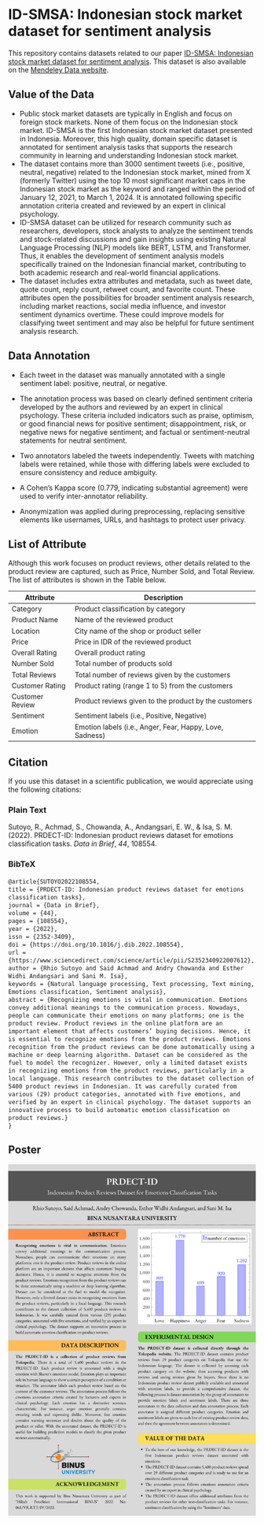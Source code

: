 # ID-SMSA: Indonesian stock market dataset for sentiment analysis

This repository contains datasets related to our paper [ID-SMSA: Indonesian stock market dataset for sentiment analysis](https://doi.org/10.1016/j.dib.2022.108554). This dataset is also available on the [Mendeley Data website](https://doi.org/10.1016/j.dib.2025.111571).

## Value of the Data

- Public stock market datasets are typically in English and focus on foreign stock markets. None of them focus on the Indonesian stock market. ID-SMSA is the first Indonesian stock market dataset presented in Indonesia. Moreover, this high quality, domain specific dataset is annotated for sentiment analysis tasks that supports the research community in learning and understanding Indonesian stock market.
- The dataset contains more than 3000 sentiment tweets (i.e., positive, neutral, negative) related to the Indonesian stock market, mined from X (formerly Twitter) using the top 10 most significant market caps in the Indonesian stock market as the keyword and ranged within the period of January 12, 2021, to March 1, 2024. It is annotated following specific annotation criteria created and reviewed by an expert in clinical psychology.
- ID-SMSA dataset can be utilized for research community such as researchers, developers, stock analysts to analyze the sentiment trends and stock-related discussions and gain insights using existing Natural Language Processing (NLP) models like BERT, LSTM, and Transformer. Thus, it enables the development of sentiment analysis models specifically trained on the Indonesian financial market, contributing to both academic research and real-world financial applications.
- The dataset includes extra attributes and metadata, such as tweet date, quote count, reply count, retweet count, and favorite count. These attributes open the possibilities for broader sentiment analysis research, including market reactions, social media influence, and investor sentiment dynamics overtime. These could improve models for classifying tweet sentiment and may also be helpful for future sentiment analysis research.

## Data Annotation

<!-- Change this -->

- Each tweet in the dataset was manually annotated with a single sentiment label: positive, neutral, or negative.

- The annotation process was based on clearly defined sentiment criteria developed by the authors and reviewed by an expert in clinical psychology. These criteria included indicators such as praise, optimism, or good financial news for positive sentiment; disappointment, risk, or negative news for negative sentiment; and factual or sentiment-neutral statements for neutral sentiment.

- Two annotators labeled the tweets independently. Tweets with matching labels were retained, while those with differing labels were excluded to ensure consistency and reduce ambiguity.

- A Cohen’s Kappa score (0.779, indicating substantial agreement) were used to verify inter-annotator reliability.

- Anonymization was applied during preprocessing, replacing sensitive elements like usernames, URLs, and hashtags to protect user privacy.

## List of Attribute

<!-- Change this -->

Although this work focuses on product reviews, other details related to the product review are captured, such as Price, Number Sold, and Total Review. The list of attributes is shown in the Table below.

| Attribute       | Description                                              |
| --------------- | -------------------------------------------------------- |
| Category        | Product classification by category                       |
| Product Name    | Name of the reviewed product                             |
| Location        | City name of the shop or product seller                  |
| Price           | Price in IDR of the reviewed product                     |
| Overall Rating  | Overall product rating                                   |
| Number Sold     | Total number of products sold                            |
| Total Reviews   | Total number of reviews given by the customers           |
| Customer Rating | Product rating (range 1 to 5) from the customers         |
| Customer Review | Product reviews given to the product by the customers    |
| Sentiment       | Sentiment labels (i.e., Positive, Negative)              |
| Emotion         | Emotion labels (i.e., Anger, Fear, Happy, Love, Sadness) |

## Citation

<!-- Change this -->

If you use this dataset in a scientific publication, we would appreciate using the following citations:

### Plain Text

<!-- Change this -->

Sutoyo, R., Achmad, S., Chowanda, A., Andangsari, E. W., & Isa, S. M. (2022). PRDECT-ID: Indonesian product reviews dataset for emotions classification tasks. _Data in Brief_, _44_, 108554.

### BibTeX

<!-- Change this -->

```
@article{SUTOYO2022108554,
title = {PRDECT-ID: Indonesian product reviews dataset for emotions classification tasks},
journal = {Data in Brief},
volume = {44},
pages = {108554},
year = {2022},
issn = {2352-3409},
doi = {https://doi.org/10.1016/j.dib.2022.108554},
url = {https://www.sciencedirect.com/science/article/pii/S2352340922007612},
author = {Rhio Sutoyo and Said Achmad and Andry Chowanda and Esther Widhi Andangsari and Sani M. Isa},
keywords = {Natural language processing, Text processing, Text mining, Emotions classification, Sentiment analysis},
abstract = {Recognizing emotions is vital in communication. Emotions convey additional meanings to the communication process. Nowadays, people can communicate their emotions on many platforms; one is the product review. Product reviews in the online platform are an important element that affects customers’ buying decisions. Hence, it is essential to recognize emotions from the product reviews. Emotions recognition from the product reviews can be done automatically using a machine or deep learning algorithm. Dataset can be considered as the fuel to model the recognizer. However, only a limited dataset exists in recognizing emotions from the product reviews, particularly in a local language. This research contributes to the dataset collection of 5400 product reviews in Indonesian. It was carefully curated from various (29) product categories, annotated with five emotions, and verified by an expert in clinical psychology. The dataset supports an innovative process to build automatic emotion classification on product reviews.}
}
```

## Poster

<!-- Change this -->

![alt text](https://github.com/rhiosutoyo/PRDECT-ID-Indonesian-Product-Reviews-Dataset/blob/main/Assets/PRDECT-ID_Poster.png?raw=true)
